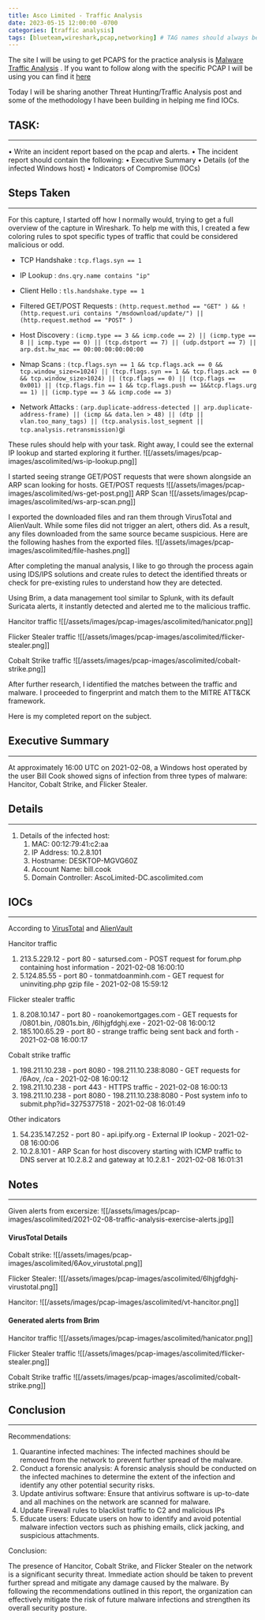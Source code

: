 ```yaml
---
title: Asco Limited - Traffic Analysis
date: 2023-05-15 12:00:00 -0700
categories: [traffic analysis]
tags: [blueteam,wireshark,pcap,networking] # TAG names should always be lowercase
---
```


The site I will be using to get PCAPS for the practice analysis is [Malware Traffic Analysis](https://www.malware-traffic-analysis.net/) . If you want to follow along with the specific PCAP I will be using you can find it [here](https://www.malware-traffic-analysis.net/2021/02/08/index.html)

Today I will be sharing another Threat Hunting/Traffic Analysis post and some of the methodology I have been building in helping me find IOCs.


## TASK: 
---
• Write an incident report based on the pcap and alerts. 
• The incident report should contain the following: 
	• Executive Summary 
	• Details (of the infected Windows host) 
	• Indicators of Compromise (IOCs) 

## Steps Taken
---
For this capture, I started off how I normally would, trying to get a full overview of the capture in Wireshark.
To help me with this, I created a few coloring rules to spot specific types of traffic that could be considered malicious or odd.

- TCP Handshake : ```tcp.flags.syn == 1```

- IP Lookup : ```dns.qry.name contains "ip"```
- Client Hello : ```tls.handshake.type == 1```
- Filtered GET/POST Requests : ```(http.request.method == "GET" ) && !(http.request.uri contains "/msdownload/update/") || (http.request.method == "POST" )```
- Host Discovery : ```(icmp.type == 3 && icmp.code == 2) || (icmp.type == 8 || icmp.type == 0) || (tcp.dstport == 7) || (udp.dstport == 7) || arp.dst.hw_mac == 00:00:00:00:00:00```
- Nmap Scans : ```(tcp.flags.syn == 1 && tcp.flags.ack == 0 && tcp.window_size<=1024) || (tcp.flags.syn == 1 && tcp.flags.ack == 0 && tcp.window_size>1024) || (tcp.flags == 0) || (tcp.flags == 0x001) || (tcp.flags.fin == 1 && tcp.flags.push == 1&&tcp.flags.urg == 1) || (icmp.type == 3 && icmp.code == 3)```
- Network Attacks : ```(arp.duplicate-address-detected || arp.duplicate-address-frame) || (icmp && data.len > 48) || (dtp || vlan.too_many_tags) || (tcp.analysis.lost_segment || tcp.analysis.retransmission)```gi

These rules should help with your task. Right away, I could see the external IP lookup and started exploring it further.
![[/assets/images/pcap-images/ascolimited/ws-ip-lookup.png]]

I started seeing strange GET/POST requests that were shown alongside an ARP scan looking for hosts.
GET/POST requests
![[/assets/images/pcap-images/ascolimited/ws-get-post.png]]
ARP Scan
![[/assets/images/pcap-images/ascolimited/ws-arp-scan.png]]

I exported the downloaded files and ran them through VirusTotal and AlienVault. While some files did not trigger an alert, others did. As a result, any files downloaded from the same source became suspicious. Here are the following hashes from the exported files.
![[/assets/images/pcap-images/ascolimited/file-hashes.png]]

After completing the manual analysis, I like to go through the process again using IDS/IPS solutions and create rules to detect the identified threats or check for pre-existing rules to understand how they are detected.

Using Brim, a data management tool similar to Splunk, with its default Suricata alerts, it instantly detected and alerted me to the malicious traffic.

Hancitor traffic
![[/assets/images/pcap-images/ascolimited/hanicator.png]]

Flicker Stealer traffic
![[/assets/images/pcap-images/ascolimited/flicker-stealer.png]]

Cobalt Strike traffic
![[/assets/images/pcap-images/ascolimited/cobalt-strike.png]]

After further research, I identified the matches between the traffic and malware. I proceeded to fingerprint and match them to the MITRE ATT&CK framework.

Here is my completed report on the subject.

## Executive Summary
---
At approximately 16:00 UTC on 2021-02-08, a Windows host operated by the user Bill Cook showed signs of infection from three types of malware: Hancitor, Cobalt Strike, and Flicker Stealer.


## Details 
---
1. Details of the infected host:
	1. MAC: 00:12:79:41:c2:aa
	2. IP Address: 10.2.8.101 
	3. Hostname: DESKTOP-MGVG60Z
	4. Account Name: bill.cook
	5. Domain Controller: AscoLimited-DC.ascolimited.com


## IOCs
---
According to [VirusTotal](https://virustotal.com) and [AlienVault](https://otx.alienvault.com/)

Hancitor traffic
1. 213.5.229.12 - port 80 - satursed.com - POST request for forum.php containing host information - 2021-02-08 16:00:10
2. 5.124.85.55 - port 80 - tonmatdoanminh.com - GET request for uninviting.php gzip file - 2021-02-08 15:59:12

Flicker stealer traffic
1. 8.208.10.147 - port 80 - roanokemortgages.com - GET requests for /0801.bin, /0801s.bin, /6lhjgfdghj.exe - 2021-02-08 16:00:12
2.  185.100.65.29 - port 80 - strange traffic being sent back and forth - 2021-02-08 16:00:17

Cobalt strike traffic
1. 198.211.10.238 - port 8080 - 198.211.10.238:8080 - GET requests for /6Aov, /ca - 2021-02-08 16:00:12
2. 198.211.10.238 - port 443 - HTTPS traffic - 2021-02-08 16:00:13
3. 198.211.10.238 - port 8080 - 198.211.10.238:8080 - Post system info to submit.php?id=3275377518 - 2021-02-08 16:01:49

Other indicators
1. 54.235.147.252 - port 80 - api.ipify.org - External IP lookup - 2021-02-08 16:00:06
2. 10.2.8.101 - ARP Scan for host discovery starting with ICMP traffic to DNS server at 10.2.8.2 and gateway at 10.2.8.1 - 2021-02-08 16:01:31


## Notes
---
Given alerts from excersize:
![[/assets/images/pcap-images/ascolimited/2021-02-08-traffic-analysis-exercise-alerts.jpg]]

#### VirusTotal Details
Cobalt strike:
![[/assets/images/pcap-images/ascolimited/6Aov_virustotal.png]]

Flicker Stealer:
![[/assets/images/pcap-images/ascolimited/6lhjgfdghj-virustotal.png]]

Hancitor:
![[/assets/images/pcap-images/ascolimited/vt-hancitor.png]]

#### Generated alerts from Brim
Hancitor traffic
![[/assets/images/pcap-images/ascolimited/hanicator.png]]

Flicker Stealer traffic
![[/assets/images/pcap-images/ascolimited/flicker-stealer.png]]

Cobalt Strike traffic
![[/assets/images/pcap-images/ascolimited/cobalt-strike.png]]

## Conclusion
---
Recommendations:

1. Quarantine infected machines: The infected machines should be removed from the network to prevent further spread of the malware.
2. Conduct a forensic analysis: A forensic analysis should be conducted on the infected machines to determine the extent of the infection and identify any other potential security risks.
3. Update antivirus software: Ensure that antivirus software is up-to-date and all machines on the network are scanned for malware.
4. Update Firewall rules to blacklist traffic to C2 and malicious IPs
5. Educate users: Educate users on how to identify and avoid potential malware infection vectors such as phishing emails, click jacking, and suspicious attachments.

Conclusion:

The presence of Hancitor, Cobalt Strike, and Flicker Stealer on the network is a significant security threat. Immediate action should be taken to prevent further spread and mitigate any damage caused by the malware. By following the recommendations outlined in this report, the organization can effectively mitigate the risk of future malware infections and strengthen its overall security posture.